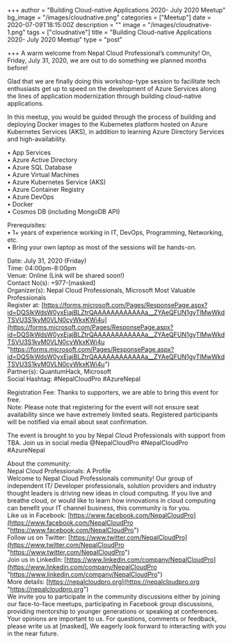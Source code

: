 +++
author = "Building Cloud-native Applications 2020- July 2020 Meetup"
bg_image = "/images/cloudnative.png"
categories = ["Meetup"]
date = 2020-07-09T18:15:00Z
description = ""
image = "/images/cloudnative-1.png"
tags = ["cloudnative"]
title = "Building Cloud-native Applications 2020- July 2020 Meetup"
type = "post"

+++
A warm welcome from Nepal Cloud Professional’s community! On, Friday, July 31, 2020, we are out to do something we planned months before!

Glad that we are finally doing this workshop-type session to facilitate tech enthusiasts get up to speed on the development of Azure Services along the lines of application modernization through building cloud-native applications.

In this meetup, you would be guided through the process of building and deploying Docker images to the Kubernetes platform hosted on Azure Kubernetes Services (AKS), in addition to learning Azure Directory Services and high-availability.

• App Services  
• Azure Active Directory  
• Azure SQL Database  
• Azure Virtual Machines  
• Azure Kubernetes Service (AKS)  
• Azure Container Registry  
• Azure DevOps  
• Docker  
• Cosmos DB (including MongoDB API)

Prerequisites:  
• 1+ years of experience working in IT, DevOps, Programming, Networking, etc.  
• Bring your own laptop as most of the sessions will be hands-on.

Date: July 31, 2020 (Friday)  
Time: 04:00pm-8:00pm  
Venue: Online (Link will be shared soon!)  
Contact No(s): +977-\[masked\]  
Organizer(s): Nepal Cloud Professionals, Microsoft Most Valuable Professionals  
Register at: [https://forms.microsoft.com/Pages/ResponsePage.aspx?id=DQSIkWdsW0yxEjajBLZtrQAAAAAAAAAAAAa__ZYAeQFUN1gyTlMwWkdTSVU3S1kyM0VLN0cyWkxKWi4u](https://forms.microsoft.com/Pages/ResponsePage.aspx?id=DQSIkWdsW0yxEjajBLZtrQAAAAAAAAAAAAa__ZYAeQFUN1gyTlMwWkdTSVU3S1kyM0VLN0cyWkxKWi4u "https://forms.microsoft.com/Pages/ResponsePage.aspx?id=DQSIkWdsW0yxEjajBLZtrQAAAAAAAAAAAAa__ZYAeQFUN1gyTlMwWkdTSVU3S1kyM0VLN0cyWkxKWi4u")  
Partner(s): QuantumHack, Microsoft  
Social Hashtag: #NepalCloudPro #AzureNepal

Registration Fee: Thanks to supporters, we are able to bring this event for free.  
Note: Please note that registering for the event will not ensure seat availability since we have extremely limited seats. Registered participants will be notified via email about seat confirmation.

The event is brought to you by Nepal Cloud Professionals with support from TBA. Join us in social media @NepalCloudPro #NepalCloudPro #AzureNepal

About the community:  
Nepal Cloud Professionals: A Profile  
Welcome to Nepal Cloud Professionals community! Our group of independent IT/ Developer professionals, solution providers and industry thought leaders is driving new ideas in cloud computing. If you live and breathe cloud, or would like to learn how innovations in cloud computing can benefit your IT channel business, this community is for you.  
Like us in Facebook: [https://www.facebook.com/NepalCloudPro](https://www.facebook.com/NepalCloudPro "https://www.facebook.com/NepalCloudPro")  
Follow us on Twitter: [https://www.twitter.com/NepalCloudPro](https://www.twitter.com/NepalCloudPro "https://www.twitter.com/NepalCloudPro")  
Join us in LinkedIn: [https://www.linkedin.com/company/NepalCloudPro](https://www.linkedin.com/company/NepalCloudPro "https://www.linkedin.com/company/NepalCloudPro")  
More details: [https://nepalcloudpro.org](https://nepalcloudpro.org "https://nepalcloudpro.org")  
We invite you to participate in the community discussions either by joining our face-to-face meetups, participating in Facebook group discussions, providing mentorship to younger generations or speaking at conferences. Your opinions are important to us. For questions, comments or feedback, please write us at \[masked\], We eagerly look forward to interacting with you in the near future.